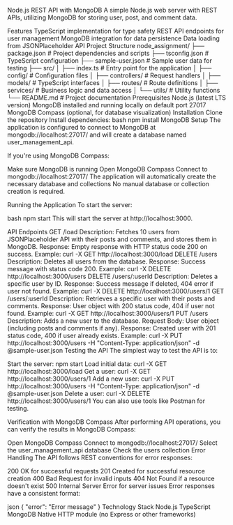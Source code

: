 Node.js REST API with MongoDB
A simple Node.js web server with REST APIs, utilizing MongoDB for storing user, post, and comment data.

Features
TypeScript implementation for type safety
REST API endpoints for user management
MongoDB integration for data persistence
Data loading from JSONPlaceholder API
Project Structure
node_assignment/
├── package.json         # Project dependencies and scripts
├── tsconfig.json        # TypeScript configuration
├── sample-user.json     # Sample user data for testing
├── src/
│   ├── index.ts         # Entry point for the application
│   ├── config/          # Configuration files
│   ├── controllers/     # Request handlers
│   ├── models/          # TypeScript interfaces
│   ├── routes/          # Route definitions
│   ├── services/        # Business logic and data access
│   └── utils/           # Utility functions
└── README.md            # Project documentation
Prerequisites
Node.js (latest LTS version)
MongoDB installed and running locally on default port 27017
MongoDB Compass (optional, for database visualization)
Installation
Clone the repository
Install dependencies:
bash
npm install
MongoDB Setup
The application is configured to connect to MongoDB at mongodb://localhost:27017/ and will create a database named user_management_api.

If you're using MongoDB Compass:

Make sure MongoDB is running
Open MongoDB Compass
Connect to mongodb://localhost:27017/
The application will automatically create the necessary database and collections
No manual database or collection creation is required.

Running the Application
To start the server:

bash
npm start
This will start the server at http://localhost:3000.

API Endpoints
GET /load
Description: Fetches 10 users from JSONPlaceholder API with their posts and comments, and stores them in MongoDB.
Response: Empty response with HTTP status code 200 on success.
Example: curl -X GET http://localhost:3000/load
DELETE /users
Description: Deletes all users from the database.
Response: Success message with status code 200.
Example: curl -X DELETE http://localhost:3000/users
DELETE /users/:userId
Description: Deletes a specific user by ID.
Response: Success message if deleted, 404 error if user not found.
Example: curl -X DELETE http://localhost:3000/users/1
GET /users/:userId
Description: Retrieves a specific user with their posts and comments.
Response: User object with 200 status code, 404 if user not found.
Example: curl -X GET http://localhost:3000/users/1
PUT /users
Description: Adds a new user to the database.
Request Body: User object (including posts and comments if any).
Response: Created user with 201 status code, 400 if user already exists.
Example: curl -X PUT http://localhost:3000/users -H "Content-Type: application/json" -d @sample-user.json
Testing the API
The simplest way to test the API is to:

Start the server: npm start
Load initial data: curl -X GET http://localhost:3000/load
Get a user: curl -X GET http://localhost:3000/users/1
Add a new user: curl -X PUT http://localhost:3000/users -H "Content-Type: application/json" -d @sample-user.json
Delete a user: curl -X DELETE http://localhost:3000/users/1
You can also use tools like Postman for testing.

Verification with MongoDB Compass
After performing API operations, you can verify the results in MongoDB Compass:

Open MongoDB Compass
Connect to mongodb://localhost:27017/
Select the user_management_api database
Check the users collection
Error Handling
The API follows REST conventions for error responses:

200 OK for successful requests
201 Created for successful resource creation
400 Bad Request for invalid inputs
404 Not Found if a resource doesn't exist
500 Internal Server Error for server issues
Error responses have a consistent format:

json
{
  "error": "Error message"
}
Technology Stack
Node.js
TypeScript
MongoDB
Native HTTP module (no Express or other frameworks)
